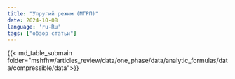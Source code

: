 ```yaml
---
title: "Упругий режим (МГРП)"
date: 2024-10-08
language: 'ru-Ru'
tags: ["обзор статьи"]
---
```


{{< md_table_submain folder="mshfhw/articles_review/data/one_phase/data/analytic_formulas/data/compressible/data">}}
